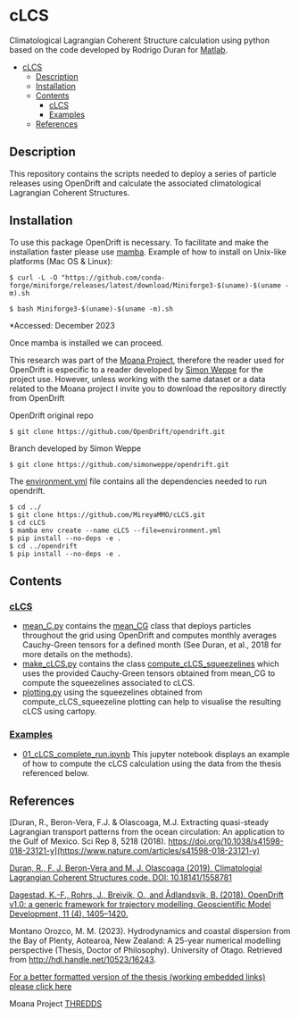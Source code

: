 # cLCS
Climatological Lagrangian Coherent Structure calculation using python based on the code developed by Rodrigo Duran for [Matlab](https://bitbucket.org/rodu/clcss/src/master/). 

- [cLCS](#clcs)
  - [Description](#description)
  - [Installation](#installation)
  - [Contents](#contents)
    - [cLCS](#clcs-1)
    - [Examples](#examples)
  - [References](#references)


## Description
This repository contains the scripts needed to deploy a series of particle releases using OpenDrift and calculate the  associated climatological Lagrangian Coherent Structures.


## Installation
To use this package OpenDrift is necessary. To facilitate and make the installation faster please use [mamba](https://github.com/conda-forge/miniforge). 
Example of how to install on Unix-like platforms (Mac OS & Linux):
```
$ curl -L -O "https://github.com/conda-forge/miniforge/releases/latest/download/Miniforge3-$(uname)-$(uname -m).sh

$ bash Miniforge3-$(uname)-$(uname -m).sh
```
*Accessed: December 2023

Once mamba is installed we can proceed.

This research was part of the [Moana Project](www.moanaproject.org), therefore the reader used for OpenDrift is especific to a reader developed by [Simon Weppe](https://github.com/simonweppe) for the project use. However, unless working with the same dataset or a data related to the Moana project I invite you to download the repository directly from OpenDrift

OpenDrift original repo
```
$ git clone https://github.com/OpenDrift/opendrift.git
```

Branch developed by Simon Weppe
```
$ git clone https://github.com/simonweppe/opendrift.git
```

The [environment.yml](https://github.com/MireyaMMO/cLCS/blob/main/environment.yml) file contains all the dependencies needed to run opendrift.
```
$ cd ../
$ git clone https://github.com/MireyaMMO/cLCS.git 
$ cd cLCS
$ mamba env create --name cLCS --file=environment.yml
$ pip install --no-deps -e .
$ cd ../opendrift
$ pip install --no-deps -e .

```

## Contents
### [cLCS](https://github.com/MireyaMMO/cLCS/tree/main/cLCS)
  - [mean_C.py](https://github.com/MireyaMMO/cLCS/blob/main/cLCS/mean_C.py) contains the [mean_CG](https://github.com/MireyaMMO/cLCS/blob/cc9eafca4116e073e67fece8c685dc00c995b066/cLCS/mean_C.py#L23C7-L23C13) class that deploys particles throughout the grid using OpenDrift and computes monthly averages Cauchy-Green tensors for a defined month (See Duran, et al., 2018 for more details on the methods).
  - [make_cLCS.py](https://github.com/MireyaMMO/cLCS/blob/main/cLCS/make_cLCS.py) contains the class [compute_cLCS_squeezelines](https://github.com/MireyaMMO/cLCS/blob/cc9eafca4116e073e67fece8c685dc00c995b066/cLCS/make_cLCS.py#L7C7-L7C7) which uses the provided Cauchy-Green tensors obtained from mean_CG to compute the squeezelines associated to cLCS. 
  - [plotting.py](https://github.com/MireyaMMO/cLCS/blob/main/cLCS/plotting.py) using the squeezelines obtained from compute_cLCS_squeezeline plotting can help to visualise the resulting cLCS using cartopy. 

### [Examples](https://github.com/MireyaMMO/cLCS/tree/main/examples)
  - [01_cLCS_complete_run.ipynb](https://github.com/MireyaMMO/cLCS/blob/main/examples/01_cLCS_complete_run.ipynb) This jupyter notebook displays an example of how to compute the cLCS calculation using the data from the thesis referenced below. 
## References
[Duran, R., Beron-Vera, F.J. & Olascoaga, M.J. Extracting quasi-steady Lagrangian transport patterns from the ocean circulation: An application to the Gulf of Mexico. Sci Rep 8, 5218 (2018). https://doi.org/10.1038/s41598-018-23121-y](https://www.nature.com/articles/s41598-018-23121-y)

[Duran, R., F. J. Beron-Vera and M. J. Olascoaga (2019). Climatologial Lagrangian Coherent Structures code. DOI: 10.18141/1558781](https://bitbucket.org/rodu/clcss/src/master/)

[Dagestad, K.-F., Rohrs, J., Breivik, O., and Ådlandsvik, B. (2018). OpenDrift v1.0: a generic framework for trajectory modelling. Geoscientific Model Development, 11 (4), 1405–1420.](https://github.com/OpenDrift/opendrift)


Montano Orozco, M. M. (2023). Hydrodynamics and coastal dispersion from the Bay of Plenty, Aotearoa, New Zealand: A 25-year numerical modelling perspective (Thesis, Doctor of Philosophy). University of Otago. Retrieved from http://hdl.handle.net/10523/16243. 

[For a better formatted version of the thesis (working embedded links) please click here](https://drive.google.com/file/d/1WMgq2lu7K5MjGTy6O5YpoKDkONDclkHo/view?usp=sharing)

Moana Project [THREDDS](http://thredds.moanaproject.org:6443/thredds/catalog/moana/catalog.html) 
